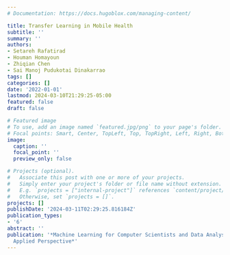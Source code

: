 ```yaml
---
# Documentation: https://docs.hugoblox.com/managing-content/

title: Transfer Learning in Mobile Health
subtitle: ''
summary: ''
authors:
- Setareh Rafatirad
- Houman Homayoun
- Zhiqian Chen
- Sai Manoj Pudukotai Dinakarrao
tags: []
categories: []
date: '2022-01-01'
lastmod: 2024-03-10T21:29:25-05:00
featured: false
draft: false

# Featured image
# To use, add an image named `featured.jpg/png` to your page's folder.
# Focal points: Smart, Center, TopLeft, Top, TopRight, Left, Right, BottomLeft, Bottom, BottomRight.
image:
  caption: ''
  focal_point: ''
  preview_only: false

# Projects (optional).
#   Associate this post with one or more of your projects.
#   Simply enter your project's folder or file name without extension.
#   E.g. `projects = ["internal-project"]` references `content/project/deep-learning/index.md`.
#   Otherwise, set `projects = []`.
projects: []
publishDate: '2024-03-11T02:29:25.816184Z'
publication_types:
- '6'
abstract: ''
publication: '*Machine Learning for Computer Scientists and Data Analysts: From an
  Applied Perspective*'
---
```

